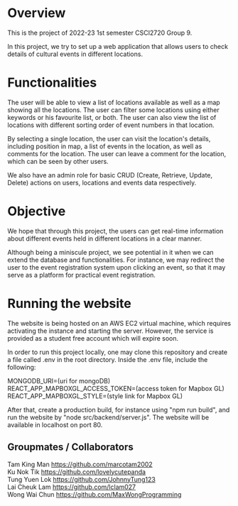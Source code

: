 # Overview
This is the project of 2022-23 1st semester CSCI2720 Group 9.

In this project, we try to set up a web application that allows users to check details of cultural events in different locations. 

# Functionalities
The user will be able to view a list of locations available as well as a map showing all the locations. The user can filter some locations using either keywords or his favourite list, or both. The user can also view the list of locations with different sorting order of event numbers in that location.

By selecting a single location, the user can visit the location's details, including position in map, a list of events in the location, as well as comments for the location. The user can leave a comment for the location, which can be seen by other users.

We also have an admin role for basic CRUD (Create, Retrieve, Update, Delete) actions on users, locations and events data respectively. 

# Objective
We hope that through this project, the users can get real-time information about different events held in different locations in a clear manner. 

Although being a miniscule project, we see potential in it when we can extend the database and functionalities. For instance, we may redirect the user to the event registration system upon clicking an event, so that it may serve as a platform for practical event registration.

# Running the website
The website is being hosted on an AWS EC2 virtual machine, which requires activating the instance and starting the server. However, the service is provided as a student free account which will expire soon.

In order to run this project locally, one may clone this repository and create a file called .env in the root directory. Inside the .env file, include the following:

MONGODB_URI=(uri for mongoDB)
REACT_APP_MAPBOXGL_ACCESS_TOKEN=(access token for Mapbox GL)
REACT_APP_MAPBOXGL_STYLE=(style link for Mapbox GL)

After that, create a production build, for instance using "npm run build", and run the website by "node src/backend/server.js". The website will be available in localhost on port 80.

## Groupmates / Collaborators
Tam King Man https://github.com/marcotam2002 <br>
Ku Nok Tik https://github.com/lovelycutepanda <br>
Tung Yuen Lok https://github.com/JohnnyTung123 <br>
Lai Cheuk Lam https://github.com/lclam027 <br>
Wong Wai Chun https://github.com/MaxWongProgramming
